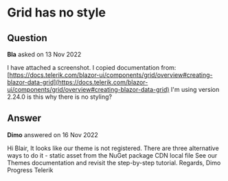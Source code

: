 # Grid has no style

## Question

**Bla** asked on 13 Nov 2022

I have attached a screenshot. I copied documentation from: [https://docs.telerik.com/blazor-ui/components/grid/overview#creating-blazor-data-grid](https://docs.telerik.com/blazor-ui/components/grid/overview#creating-blazor-data-grid) I'm using version 2.24.0 is this why there is no styling?

## Answer

**Dimo** answered on 16 Nov 2022

Hi Blair, It looks like our theme is not registered. There are three alternative ways to do it - static asset from the NuGet package CDN local file See our Themes documentation and revisit the step-by-step tutorial. Regards, Dimo Progress Telerik
